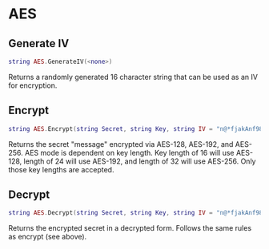 # AES

## Generate IV
```lua
string AES.GenerateIV(<none>)
```
Returns a randomly generated 16 character string that can be used as an IV for encryption.

## Encrypt
```lua
string AES.Encrypt(string Secret, string Key, string IV = "n@*fjakAnf983jF")
```
Returns the secret "message" encrypted via AES-128, AES-192, and AES-256. AES mode is dependent on key length. Key length of 16 will use AES-128, length of 24 will use AES-192, and length of 32 will use AES-256. Only those key lengths are accepted.

## Decrypt
```lua
string AES.Decrypt(string Secret, string Key, string IV = "n@*fjakAnf983jF")
```
Returns the encrypted secret in a decrypted form. Follows the same rules as encrypt (see above).